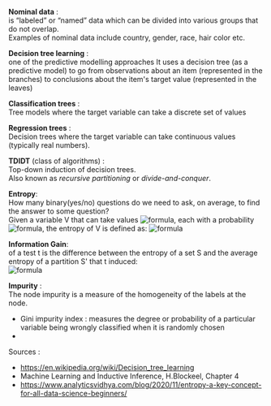  **Nominal data** :  
 is “labeled” or “named” data which can be divided into various groups that do not overlap.  
 Examples of nominal data include country, gender, race, hair color etc.

**Decision tree learning** :  
one of the predictive modelling approaches It uses a decision tree (as a predictive model) to go from observations about an item (represented in the branches) to conclusions about the item's target value (represented in the leaves)

**Classification trees** :  
Tree models where the target variable can take a discrete set of values

**Regression trees** :  
Decision trees where the target variable can take continuous values (typically real numbers).

**TDIDT** (class of algorithms) :  
Top-down induction of decision trees.  
Also known as *recursive partitioning* or *divide-and-conquer*. 

**Entropy**:  
How many binary(yes/no) questions do we need to ask, on average, to find the answer to some question?  
Given a variable V that can take values ![formula](https://render.githubusercontent.com/render/math?math=\color{white}\large\v_i), each with a probability ![formula](https://render.githubusercontent.com/render/math?math=\color{white}\large\p_i), the entropy of V is defined as:
 ![formula](https://render.githubusercontent.com/render/math?math=\color{white}\large\e=s_v=-\sum_{i=1}^{k}p_ilog_2(p_i))  
 
 
 **Information Gain**:  
 of a test t is the difference between the entropy of a set S and the average entropy of a partition S' that t induced:  
 ![formula](https://render.githubusercontent.com/render/math?math=\color{white}\large\IG(t,S)=CE(S)-CE(S'))
 
 **Impurity** :  
 The node impurity is a measure of the homogeneity of the labels at the node.  
 * Gini impurity index : measures the degree or probability of a particular variable being wrongly classified when it is randomly chosen
 * 
 
Sources :  
* https://en.wikipedia.org/wiki/Decision_tree_learning
* Machine Learning and Inductive Inference, H.Blockeel, Chapter 4
* https://www.analyticsvidhya.com/blog/2020/11/entropy-a-key-concept-for-all-data-science-beginners/

